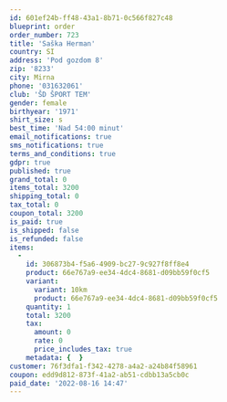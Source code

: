 ```yaml
---
id: 601ef24b-ff48-43a1-8b71-0c566f827c48
blueprint: order
order_number: 723
title: 'Saška Herman'
country: SI
address: 'Pod gozdom 8'
zip: '8233'
city: Mirna
phone: '031632061'
club: 'ŠD ŠPORT TEM'
gender: female
birthyear: '1971'
shirt_size: s
best_time: 'Nad 54:00 minut'
email_notifications: true
sms_notifications: true
terms_and_conditions: true
gdpr: true
published: true
grand_total: 0
items_total: 3200
shipping_total: 0
tax_total: 0
coupon_total: 3200
is_paid: true
is_shipped: false
is_refunded: false
items:
  -
    id: 306873b4-f5a6-4909-bc27-9c927f8ff8e4
    product: 66e767a9-ee34-4dc4-8681-d09bb59f0cf5
    variant:
      variant: 10km
      product: 66e767a9-ee34-4dc4-8681-d09bb59f0cf5
    quantity: 1
    total: 3200
    tax:
      amount: 0
      rate: 0
      price_includes_tax: true
    metadata: {  }
customer: 76f3dfa1-f342-4278-a4a2-a24b84f58961
coupon: edd9d812-873f-41a2-ab51-cdbb13a5cb0c
paid_date: '2022-08-16 14:47'
---
```


